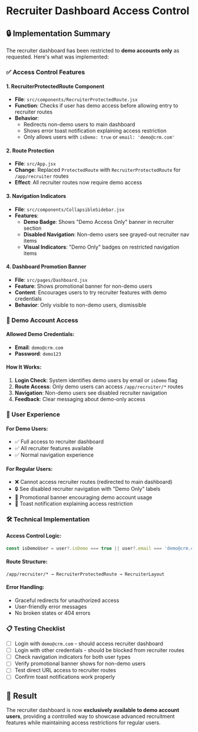 # Recruiter Dashboard Access Control

## 🔒 Implementation Summary

The recruiter dashboard has been restricted to **demo accounts only** as requested. Here's what was implemented:

### ✅ Access Control Features

#### 1. **RecruiterProtectedRoute Component**
- **File**: `src/components/RecruiterProtectedRoute.jsx`
- **Function**: Checks if user has demo access before allowing entry to recruiter routes
- **Behavior**: 
  - Redirects non-demo users to main dashboard
  - Shows error toast notification explaining access restriction
  - Only allows users with `isDemo: true` or `email: 'demo@crm.com'`

#### 2. **Route Protection**
- **File**: `src/App.jsx`
- **Change**: Replaced `ProtectedRoute` with `RecruiterProtectedRoute` for `/app/recruiter` routes
- **Effect**: All recruiter routes now require demo access

#### 3. **Navigation Indicators**
- **File**: `src/components/CollapsibleSidebar.jsx`
- **Features**:
  - **Demo Badge**: Shows "Demo Access Only" banner in recruiter section
  - **Disabled Navigation**: Non-demo users see grayed-out recruiter nav items
  - **Visual Indicators**: "Demo Only" badges on restricted navigation items

#### 4. **Dashboard Promotion Banner**
- **File**: `src/pages/Dashboard.jsx`
- **Feature**: Shows promotional banner for non-demo users
- **Content**: Encourages users to try recruiter features with demo credentials
- **Behavior**: Only visible to non-demo users, dismissible

### 🎯 Demo Account Access

#### **Allowed Demo Credentials:**
- **Email**: `demo@crm.com`
- **Password**: `demo123`

#### **How It Works:**
1. **Login Check**: System identifies demo users by email or `isDemo` flag
2. **Route Access**: Only demo users can access `/app/recruiter/*` routes
3. **Navigation**: Non-demo users see disabled recruiter navigation
4. **Feedback**: Clear messaging about demo-only access

### 🚀 User Experience

#### **For Demo Users:**
- ✅ Full access to recruiter dashboard
- ✅ All recruiter features available
- ✅ Normal navigation experience

#### **For Regular Users:**
- ❌ Cannot access recruiter routes (redirected to main dashboard)
- 🔒 See disabled recruiter navigation with "Demo Only" labels
- 📢 Promotional banner encouraging demo account usage
- 💬 Toast notification explaining access restriction

### 🛠️ Technical Implementation

#### **Access Control Logic:**
```javascript
const isDemoUser = user?.isDemo === true || user?.email === 'demo@crm.com';
```

#### **Route Structure:**
```
/app/recruiter/* → RecruiterProtectedRoute → RecruiterLayout
```

#### **Error Handling:**
- Graceful redirects for unauthorized access
- User-friendly error messages
- No broken states or 404 errors

### 📋 Testing Checklist

- [ ] Login with `demo@crm.com` - should access recruiter dashboard
- [ ] Login with other credentials - should be blocked from recruiter routes
- [ ] Check navigation indicators for both user types
- [ ] Verify promotional banner shows for non-demo users
- [ ] Test direct URL access to recruiter routes
- [ ] Confirm toast notifications work properly

## 🎉 Result

The recruiter dashboard is now **exclusively available to demo account users**, providing a controlled way to showcase advanced recruitment features while maintaining access restrictions for regular users.